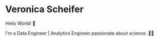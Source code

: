 # Veronica Scheifer
Hello World! 👋

I'm a Data Engineer | Analytics Engineer passionate about science. :woman_technologist:
